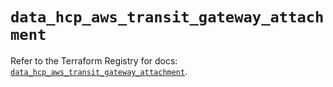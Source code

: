 # `data_hcp_aws_transit_gateway_attachment`

Refer to the Terraform Registry for docs: [`data_hcp_aws_transit_gateway_attachment`](https://registry.terraform.io/providers/hashicorp/hcp/0.102.0/docs/data-sources/aws_transit_gateway_attachment).
